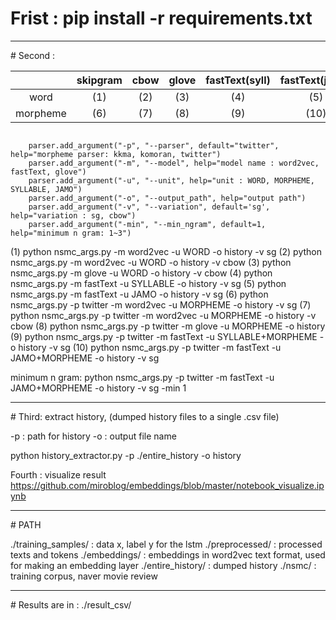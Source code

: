 
# Frist : pip install -r requirements.txt

<hr/>
# Second :

|          | skipgram | cbow | glove | fastText(syll) | fastText(jamo) |
|:--------:|:--------:|:----:|:-----:|:--------------:|:--------------:|
|   word   |    (1)   |  (2) |  (3)  |       (4)      |       (5)      |
| morpheme |    (6)   |  (7) |  (8)  |       (9)      |      (10)      |


<pre><code>
    parser.add_argument("-p", "--parser", default="twitter", help="morpheme parser: kkma, komoran, twitter")
    parser.add_argument("-m", "--model", help="model name : word2vec, fastText, glove")
    parser.add_argument("-u", "--unit", help="unit : WORD, MORPHEME, SYLLABLE, JAMO")
    parser.add_argument("-o", "--output_path", help="output path")
    parser.add_argument("-v", "--variation", default='sg', help="variation : sg, cbow")
    parser.add_argument("-min", "--min_ngram", default=1, help="minimum n gram: 1~3")
</pre></code>



(1) python nsmc_args.py -m word2vec -u WORD -o history -v sg
(2) python nsmc_args.py -m word2vec -u WORD -o history -v cbow
(3) python nsmc_args.py -m glove -u WORD -o history -v cbow
(4) python nsmc_args.py -m fastText -u SYLLABLE -o history -v sg
(5) python nsmc_args.py -m fastText -u JAMO -o history -v sg 
(6) python nsmc_args.py -p twitter -m word2vec -u MORPHEME -o history -v sg
(7) python nsmc_args.py -p twitter -m word2vec -u MORPHEME -o history -v cbow
(8) python nsmc_args.py -p twitter -m glove -u MORPHEME -o history
(9) python nsmc_args.py -p twitter -m fastText -u SYLLABLE+MORPHEME -o history -v sg
(10) python nsmc_args.py -p twitter -m fastText -u JAMO+MORPHEME -o history -v sg

minimum n gram: python nsmc_args.py -p twitter -m fastText -u JAMO+MORPHEME -o history -v sg -min 1

<hr/>
# Third: extract history, (dumped history files to a single .csv file)

-p : path for history
-o : output file name

python history_extractor.py -p ./entire_history -o history

Fourth : visualize result
https://github.com/miroblog/embeddings/blob/master/notebook_visualize.ipynb


<hr/>
# PATH 

./training_samples/ : data x, label y for the lstm
./preprocessed/ : processed texts and tokens
./embeddings/ : embeddings in word2vec text format, used for making an embedding layer
./entire_history/ : dumped history
./nsmc/ : training corpus, naver movie review

<hr/>
# Results are in : ./result_csv/

  